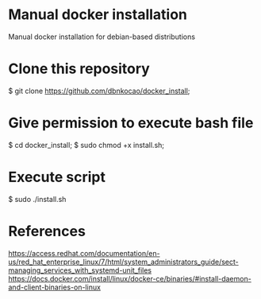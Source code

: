 # Manual docker installation
Manual docker installation for debian-based distributions

# Clone this repository
$ git clone https://github.com/dbnkocao/docker_install;

# Give permission to execute bash file
$ cd docker_install;
$ sudo chmod +x install.sh;

# Execute script
$ sudo ./install.sh

# References 
https://access.redhat.com/documentation/en-us/red_hat_enterprise_linux/7/html/system_administrators_guide/sect-managing_services_with_systemd-unit_files
https://docs.docker.com/install/linux/docker-ce/binaries/#install-daemon-and-client-binaries-on-linux
